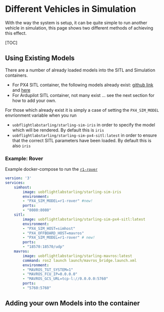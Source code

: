 # Different Vehicles in Simulation

With the way the system is setup, it can be quite simple to run another vehicle in simulation, this page shows two different methods of achieving this effect.

[TOC]

## Using Existing Models

There are a number of already loaded models into the SITL and Simulation containers. 

- For PX4 SITL container, the following models already exist: [github link](https://github.com/PX4/PX4-SITL_gazebo/tree/822050a7ab6fd87972e59f16312f451bce217a56/models) and [here](https://docs.px4.io/master/en/simulation/gazebo_vehicles.html)
- For Ardupilot SITL container, not many exist ... see the next section for how to add your own.

For those which already exist it is simply a case of setting the `PX4_SIM_MODEL` envrionment variable when you run

- `uobflightlabstarling/starling-sim-iris` in order to specify the model which will be rendered. By default this is `iris`
- `uobflightlabstarling/starling-sim-px4-sitl:latest` in order to ensure that the correct SITL parameters have been loaded. By default this is also `iris`

### Example: Rover


Example docker-compose to run the [`r1-rover`](https://docs.px4.io/master/en/simulation/gazebo_vehicles.html#differential-ugv)
```yaml
version: '3'
services:
    simhost: 
        image: uobflightlabstarling/starling-sim-iris
        environment:
        - "PX4_SIM_MODEL=r1-rover" #new!
        ports:
        - "8080:8080"
    sitl:
        image: uobflightlabstarling/starling-sim-px4-sitl:latest
        environment:
        - "PX4_SIM_HOST=simhost"
        - "PX4_OFFBOARD_HOST=mavros"
        - "PX4_SIM_MODEL=r1-rover" # new! 
        ports:
        - "18570:18570/udp"
    mavros:
        image: uobflightlabstarling/starling-mavros:latest
        command: ros2 launch launch/mavros_bridge.launch.xml
        environment:
        - "MAVROS_TGT_SYSTEM=1"
        - "MAVROS_FCU_IP=0.0.0.0"
        - "MAVROS_GCS_URL=tcp-l://0.0.0.0:5760"
        ports:
        - "5760:5760"
```


## Adding your own Models into the container